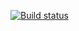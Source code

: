 [![Build status](https://ci.appveyor.com/api/projects/status/p0bq79f11o86pxfr?svg=true)](https://ci.appveyor.com/project/Eduardokud/selenidev2)